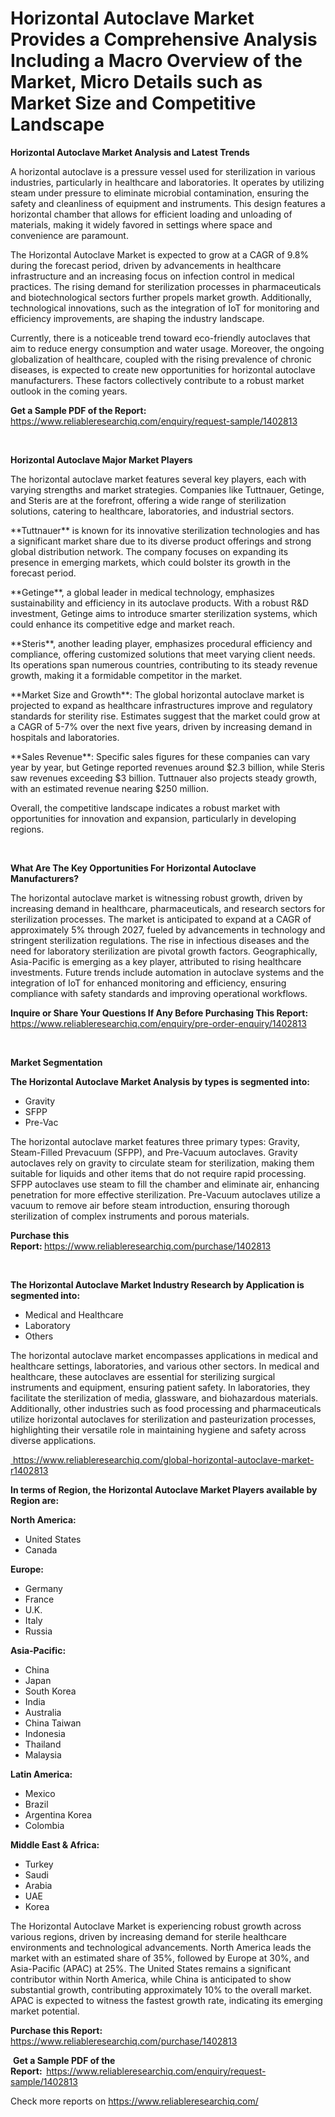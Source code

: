 <p><h1>Horizontal Autoclave Market Provides a Comprehensive Analysis Including a Macro Overview of the Market, Micro Details such as Market Size and Competitive Landscape</h1></p><p><strong>Horizontal Autoclave Market Analysis and Latest Trends</strong></p>
<p><p>A horizontal autoclave is a pressure vessel used for sterilization in various industries, particularly in healthcare and laboratories. It operates by utilizing steam under pressure to eliminate microbial contamination, ensuring the safety and cleanliness of equipment and instruments. This design features a horizontal chamber that allows for efficient loading and unloading of materials, making it widely favored in settings where space and convenience are paramount.</p><p>The Horizontal Autoclave Market is expected to grow at a CAGR of 9.8% during the forecast period, driven by advancements in healthcare infrastructure and an increasing focus on infection control in medical practices. The rising demand for sterilization processes in pharmaceuticals and biotechnological sectors further propels market growth. Additionally, technological innovations, such as the integration of IoT for monitoring and efficiency improvements, are shaping the industry landscape. </p><p>Currently, there is a noticeable trend toward eco-friendly autoclaves that aim to reduce energy consumption and water usage. Moreover, the ongoing globalization of healthcare, coupled with the rising prevalence of chronic diseases, is expected to create new opportunities for horizontal autoclave manufacturers. These factors collectively contribute to a robust market outlook in the coming years.</p></p>
<p><strong>Get a Sample PDF of the Report:&nbsp;</strong> <a href="https://www.reliableresearchiq.com/enquiry/request-sample/1402813?utm_campaign=2282&utm_medium=2&utm_source=Github&utm_content=ia&utm_term=28032025&utm_id=horizontal-autoclave">https://www.reliableresearchiq.com/enquiry/request-sample/1402813</a></p>
<p>&nbsp;</p>
<p><strong>Horizontal Autoclave Major Market Players</strong></p>
<p><p>The horizontal autoclave market features several key players, each with varying strengths and market strategies. Companies like Tuttnauer, Getinge, and Steris are at the forefront, offering a wide range of sterilization solutions, catering to healthcare, laboratories, and industrial sectors.</p><p>**Tuttnauer** is known for its innovative sterilization technologies and has a significant market share due to its diverse product offerings and strong global distribution network. The company focuses on expanding its presence in emerging markets, which could bolster its growth in the forecast period.</p><p>**Getinge**, a global leader in medical technology, emphasizes sustainability and efficiency in its autoclave products. With a robust R&D investment, Getinge aims to introduce smarter sterilization systems, which could enhance its competitive edge and market reach. </p><p>**Steris**, another leading player, emphasizes procedural efficiency and compliance, offering customized solutions that meet varying client needs. Its operations span numerous countries, contributing to its steady revenue growth, making it a formidable competitor in the market.</p><p>**Market Size and Growth**: The global horizontal autoclave market is projected to expand as healthcare infrastructures improve and regulatory standards for sterility rise. Estimates suggest that the market could grow at a CAGR of 5-7% over the next five years, driven by increasing demand in hospitals and laboratories.</p><p>**Sales Revenue**: Specific sales figures for these companies can vary year by year, but Getinge reported revenues around $2.3 billion, while Steris saw revenues exceeding $3 billion. Tuttnauer also projects steady growth, with an estimated revenue nearing $250 million. </p><p>Overall, the competitive landscape indicates a robust market with opportunities for innovation and expansion, particularly in developing regions.</p></p>
<p>&nbsp;</p>
<p><strong>What Are The Key Opportunities For Horizontal Autoclave Manufacturers?</strong></p>
<p><p>The horizontal autoclave market is witnessing robust growth, driven by increasing demand in healthcare, pharmaceuticals, and research sectors for sterilization processes. The market is anticipated to expand at a CAGR of approximately 5% through 2027, fueled by advancements in technology and stringent sterilization regulations. The rise in infectious diseases and the need for laboratory sterilization are pivotal growth factors. Geographically, Asia-Pacific is emerging as a key player, attributed to rising healthcare investments. Future trends include automation in autoclave systems and the integration of IoT for enhanced monitoring and efficiency, ensuring compliance with safety standards and improving operational workflows.</p></p>
<p><strong>Inquire or Share Your Questions If Any Before Purchasing This Report:</strong> <a href="https://www.reliableresearchiq.com/enquiry/pre-order-enquiry/1402813?utm_campaign=2282&utm_medium=2&utm_source=Github&utm_content=ia&utm_term=28032025&utm_id=horizontal-autoclave">https://www.reliableresearchiq.com/enquiry/pre-order-enquiry/1402813</a></p>
<p>&nbsp;</p>
<p><strong>Market Segmentation</strong></p>
<p><strong>The Horizontal Autoclave Market Analysis by types is segmented into:</strong></p>
<p><ul><li>Gravity</li><li>SFPP</li><li>Pre-Vac</li></ul></p>
<p><p>The horizontal autoclave market features three primary types: Gravity, Steam-Filled Prevacuum (SFPP), and Pre-Vacuum autoclaves. Gravity autoclaves rely on gravity to circulate steam for sterilization, making them suitable for liquids and other items that do not require rapid processing. SFPP autoclaves use steam to fill the chamber and eliminate air, enhancing penetration for more effective sterilization. Pre-Vacuum autoclaves utilize a vacuum to remove air before steam introduction, ensuring thorough sterilization of complex instruments and porous materials.</p></p>
<p><strong>Purchase this Report:&nbsp;</strong><a href="https://www.reliableresearchiq.com/purchase/1402813?utm_campaign=2282&utm_medium=2&utm_source=Github&utm_content=ia&utm_term=28032025&utm_id=horizontal-autoclave">https://www.reliableresearchiq.com/purchase/1402813</a></p>
<p>&nbsp;</p>
<p><strong>The Horizontal Autoclave Market Industry Research by Application is segmented into:</strong></p>
<p><ul><li>Medical and Healthcare</li><li>Laboratory</li><li>Others</li></ul></p>
<p><p>The horizontal autoclave market encompasses applications in medical and healthcare settings, laboratories, and various other sectors. In medical and healthcare, these autoclaves are essential for sterilizing surgical instruments and equipment, ensuring patient safety. In laboratories, they facilitate the sterilization of media, glassware, and biohazardous materials. Additionally, other industries such as food processing and pharmaceuticals utilize horizontal autoclaves for sterilization and pasteurization processes, highlighting their versatile role in maintaining hygiene and safety across diverse applications.</p></p>
<p><a href="https://www.reliableresearchiq.com/global-horizontal-autoclave-market-r1402813?utm_campaign=2282&utm_medium=2&utm_source=Github&utm_content=ia&utm_term=28032025&utm_id=horizontal-autoclave">&nbsp;https://www.reliableresearchiq.com/global-horizontal-autoclave-market-r1402813</a></p>
<p><strong>In terms of Region, the Horizontal Autoclave Market Players available by Region are:</strong></p>
<p>
    <p> <strong> North America: </strong>
        <ul>
            <li>United States</li>
            <li>Canada</li>
        </ul>
        </p> 
    <p> <strong> Europe: </strong>
        <ul>
            <li>Germany</li>
            <li>France</li>
            <li>U.K.</li>
            <li>Italy</li>
            <li>Russia</li>
        </ul>
        </p> 
    <p> <strong> Asia-Pacific: </strong>
        <ul>
            <li>China</li>
            <li>Japan</li>
            <li>South Korea</li>
            <li>India</li>
            <li>Australia</li>
            <li>China Taiwan</li>
            <li>Indonesia</li>
            <li>Thailand</li>
            <li>Malaysia</li>
        </ul>
        </p> 
    <p> <strong> Latin America: </strong>
        <ul>
            <li>Mexico</li>
            <li>Brazil</li>
            <li>Argentina Korea</li>
            <li>Colombia</li>
        </ul>
        </p> 
    <p> <strong> Middle East & Africa: </strong>
        <ul>
            <li>Turkey</li>
            <li>Saudi</li>
            <li>Arabia</li>
            <li>UAE</li>
            <li>Korea</li>
        </ul>
    </p>
    </p>
<p><p>The Horizontal Autoclave Market is experiencing robust growth across various regions, driven by increasing demand for sterile healthcare environments and technological advancements. North America leads the market with an estimated share of 35%, followed by Europe at 30%, and Asia-Pacific (APAC) at 25%. The United States remains a significant contributor within North America, while China is anticipated to show substantial growth, contributing approximately 10% to the overall market. APAC is expected to witness the fastest growth rate, indicating its emerging market potential.</p></p>
<p><strong>Purchase this Report: </strong><a href="https://www.reliableresearchiq.com/purchase/1402813?utm_campaign=2282&utm_medium=2&utm_source=Github&utm_content=ia&utm_term=28032025&utm_id=horizontal-autoclave">https://www.reliableresearchiq.com/purchase/1402813</a></p>
<p>&nbsp;<strong>Get a Sample PDF of the Report:&nbsp;&nbsp;</strong><a href="https://www.reliableresearchiq.com/enquiry/request-sample/1402813?utm_campaign=2282&utm_medium=2&utm_source=Github&utm_content=ia&utm_term=28032025&utm_id=horizontal-autoclave">https://www.reliableresearchiq.com/enquiry/request-sample/1402813</a></p>
<p><strong></strong></p>
<p>Check more reports on <a href="https://www.reliableresearchiq.com/?utm_campaign=2282&utm_medium=2&utm_source=Github&utm_content=ia&utm_term=28032025&utm_id=horizontal-autoclave">https://www.reliableresearchiq.com/</a></p>